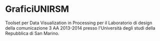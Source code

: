 # GraficiUNIRSM
Toolset per Data Visualization in Processing per il Laboratorio di design della comunicazione 3 AA 2013-2014 presso l'Università degli studi della Repubblica di San Marino.
